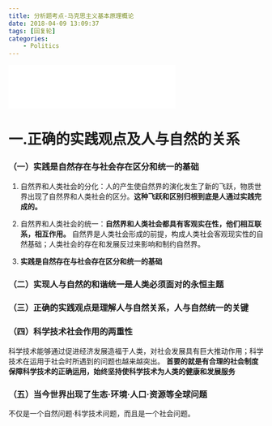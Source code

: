 ```yaml
---
title: 分析题考点-马克思主义基本原理概论
date: 2018-04-09 13:09:37
tags: [回复轮]
categories: 
	- Politics
---
```

<iframe frameborder="no" border="0" marginwidth="0" marginheight="0" width=330 height=86 src="//music.163.com/outchain/player?type=2&id=22796793&auto=1&height=66"></iframe>



# 一.正确的实践观点及人与自然的关系

### （一）实践是自然存在与社会存在区分和统一的基础
1. 自然界和人类社会的分化：人的产生使自然界的演化发生了新的飞跃，物质世界出现了自然界和人类社会的区分。**这种飞跃和区别归根到底是人通过实践完成的。**

2. 自然界和人类社会的统一：**自然界和人类社会都具有客观实在性，他们相互联系，相互作用。**
自然界是人类社会形成的前提，构成人类社会客观现实性的自然基础；人类社会的存在和发展反过来影响和制约自然界。

3. **实践是自然存在与社会存在区分和统一的基础**


### （二）实现人与自然的和谐统一是人类必须面对的永恒主题

### （三）正确的实践观点是理解人与自然关系，人与自然统一的关键


### （四）科学技术社会作用的两重性
科学技术能够通过促进经济发展造福于人类，对社会发展具有巨大推动作用；科学技术在运用于社会时所遇到的问题也越来越突出。
**首要的就是有合理的社会制度保障科学技术的正确运用，始终坚持使科学技术为人类的健康和发展服务**


### （五）当今世界出现了生态·环境·人口·资源等全球问题
不仅是一个自然问题·科学技术问题，而且是一个社会问题。